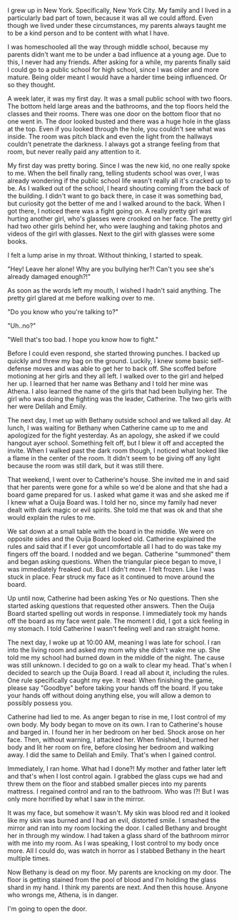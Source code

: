 I grew up in New York. Specifically, New York City. My family and I lived in a particularly bad part of town, because it was all we could afford. Even though we lived under these circumstances, my parents always taught me to be a kind person and to be content with what I have.

I was homeschooled all the way through middle school, because my parents didn't want me to be under a bad influence at a young age. Due to this, I never had any friends. After asking for a while, my parents finally said I could go to a public school for high school, since I was older and more mature. Being older meant I would have a harder time being influenced. Or so they thought.

A week later, it was my first day. It was a small public school with two floors. The bottom held large areas and the bathrooms, and the top floors held the classes and their rooms. There was one door on the bottom floor that no one went in. The door looked busted and there was a huge hole in the glass at the top.
Even if you looked through the hole, you couldn't see what was inside. The room was pitch black and even the light from the hallways couldn't penetrate the darkness. I always got a strange feeling from that room, but never really paid any attention to it.

My first day was pretty boring. Since I was the new kid, no one really spoke to me. When the bell finally rang, telling students school was over, I was already wondering if the public school life wasn't really all it's cracked up to be. As I walked out of the school, I heard shouting coming from the back of the building. I didn't want to go back there, in case it was something bad, but curiosity got the better of me and I walked around to the back. When I got there, I noticed there was a fight going on. A really pretty girl was hurting another girl, who's glasses were crooked on her face. The pretty girl had two other girls behind her, who were laughing and taking photos and videos of the girl with glasses. Next to the girl with glasses were some books.

I felt a lump arise in my throat. Without thinking, I started to speak.

"Hey! Leave her alone! Why are you bullying her?! Can't you see she's already damaged enough?!"

As soon as the words left my mouth, I wished I hadn't said anything. The pretty girl glared at me before walking over to me.

"Do you know who you're talking to?"

"Uh..no?"

"Well that's too bad. I hope you know how to fight."

Before I could even respond, she started throwing punches. I backed up quickly and threw my bag on the ground. Luckily, I knew some basic self-defense moves and was able to get her to back off. She scoffed before motioning at her girls and they all left. I walked over to the girl and helped her up. I learned that her name was Bethany and I told her mine was Athena. I also learned the name of the girls that had been bullying her.  The girl who was doing the fighting was the leader, Catherine. The two girls with her were Delilah and Emily.

The next day, I met up with Bethany outside school and we talked all day. At lunch, I was waiting for Bethany when Catherine came up to me and apologized for the fight yesterday. As an apology, she asked if we could hangout ayer school. Something felt off, but I blew it off and accepted the invite. When I walked past the dark room though, I noticed what looked like a flame in the center of the room. It didn't seem to be giving off any light because the room was still dark, but it was still there.

That weekend, I went over to Catherine's house. She invited me in and said that her parents were gone for a while so we'd be alone and that she had a board game prepared for us. I asked what game it was and she asked me if I knew what a Ouija Board was. I told her no, since my family had never dealt with dark magic or evil spirits. She told me that was ok and that she would explain the rules to me.

We sat down at a small table with the board in the middle. We were on opposite sides and the Ouija Board looked old. Catherine explained the rules and said that if I ever got uncomfortable all I had to do was take my fingers off the board. I nodded and we began. Catherine "summoned" them and began asking questions. When the triangular piece began to move, I was immediately freaked out. But I didn't move. I felt frozen. Like I was stuck in place. Fear struck my face as it continued to move around the board.

Up until now, Catherine had been asking Yes or No questions. Then she started asking questions that requested other answers. Then the Ouija Board started spelling out words in response. I immediately took my hands off the board as my face went pale. The moment I did, I got a sick feeling in my stomach. I told Catherine I wasn't feeling well and ran straight home.

The next day, I woke up at 10:00 AM, meaning I was late for school. I ran into the living room and asked my mom why she didn't wake me up. She told me my school had burned down in the middle of the night. The cause was still unknown. I decided to go on a walk to clear my head. That's when I decided to search up the Ouija Board. I read all about it, including the rules. One rule specifically caught my eye. It read: When finishing the game, please say "Goodbye" before taking your hands off the board. If you take your hands off without doing anything else, you will allow a demon to possibly possess you.

Catherine had lied to me. As anger began to rise in me, I lost control of my own body. My body began to move on its own. I ran to Catherine's house and barged in. I found her in her bedroom on her bed. Shock arose on her face. Then, without warning, I attacked her. When finished, I burned her body and lit her room on fire, before closing her bedroom and walking away. I did the same to Delilah and Emily. That's when I gained control.

Immediately, I ran home. What had I done?! My mother and father later left and that's when I lost control again. I grabbed the glass cups we had and threw them on the floor and stabbed smaller pieces into my parents mattress. I regained control and ran to the bathroom. Who was I?! But I was only more horrified by what I saw in the mirror.

It was my face, but somehow it wasn't. My skin was blood red and it looked like my skin was burned and I had an evil, distorted smile. I smashed the mirror and ran into my room locking the door. I called Bethany and brought her in through my window. I had taken a glass shard of the bathroom mirror with me into my room. As I was speaking, I lost control to my body once more. All I could do, was watch in horror as I stabbed Bethany in the heart multiple times.

Now Bethany is dead on my floor. My parents are knocking on my door. The floor is getting stained from the pool of blood and I'm holding the glass shard in my hand. I think my parents are next. And then this house. Anyone who wrongs me, Athena, is in danger.

I'm going to open the door.